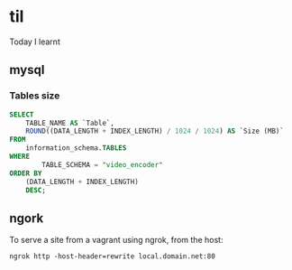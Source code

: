 # til

Today I learnt

## mysql

### Tables size

```sql
SELECT
    TABLE_NAME AS `Table`,
    ROUND((DATA_LENGTH + INDEX_LENGTH) / 1024 / 1024) AS `Size (MB)`
FROM
    information_schema.TABLES
WHERE
        TABLE_SCHEMA = "video_encoder"
ORDER BY
    (DATA_LENGTH + INDEX_LENGTH)
    DESC;
```

## ngork

To serve a site from a vagrant using ngrok, from the host:
```
ngrok http -host-header=rewrite local.domain.net:80
```
